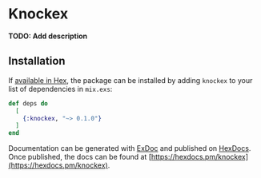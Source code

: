 # Knockex

**TODO: Add description**

## Installation

If [available in Hex](https://hex.pm/docs/publish), the package can be installed
by adding `knockex` to your list of dependencies in `mix.exs`:

```elixir
def deps do
  [
    {:knockex, "~> 0.1.0"}
  ]
end
```

Documentation can be generated with [ExDoc](https://github.com/elixir-lang/ex_doc)
and published on [HexDocs](https://hexdocs.pm). Once published, the docs can
be found at [https://hexdocs.pm/knockex](https://hexdocs.pm/knockex).

